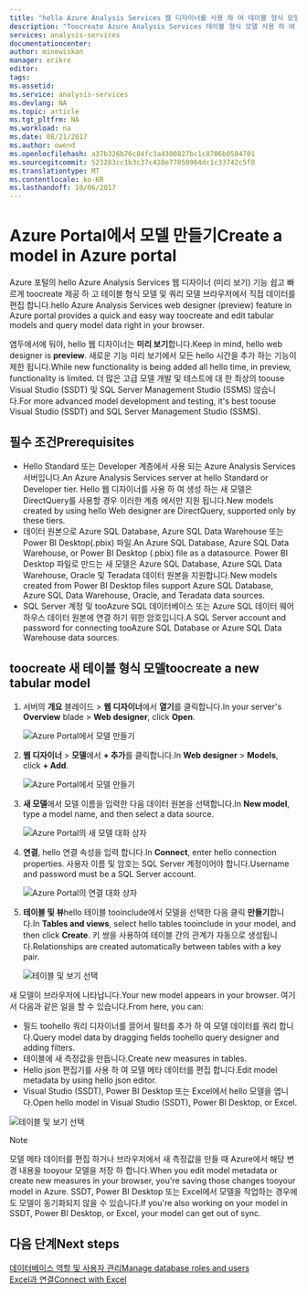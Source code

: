 ```yaml
---
title: "hello Azure Analysis Services 웹 디자이너를 사용 하 여 테이블 형식 모델 aaaCreate | Microsoft Docs"
description: "Toocreate Azure Analysis Services 테이블 형식 모델 사용 하 여 Azure 포털에서 웹 디자이너 hello 하는 방법에 대해 알아봅니다."
services: analysis-services
documentationcenter: 
author: minewiskan
manager: erikre
editor: 
tags: 
ms.assetid: 
ms.service: analysis-services
ms.devlang: NA
ms.topic: article
ms.tgt_pltfrm: NA
ms.workload: na
ms.date: 08/21/2017
ms.author: owend
ms.openlocfilehash: a37b326b76c84fc3a4300827bc1c8706b0584701
ms.sourcegitcommit: 523283cc1b3c37c428e77850964dc1c33742c5f0
ms.translationtype: MT
ms.contentlocale: ko-KR
ms.lasthandoff: 10/06/2017
---
```

# <a name="create-a-model-in-azure-portal"></a><span data-ttu-id="dbbd9-103">Azure Portal에서 모델 만들기</span><span class="sxs-lookup"><span data-stu-id="dbbd9-103">Create a model in Azure portal</span></span>

<span data-ttu-id="dbbd9-104">Azure 포털의 hello Azure Analysis Services 웹 디자이너 (미리 보기) 기능 쉽고 빠르게 toocreate 제공 하 고 테이블 형식 모델 및 쿼리 모델 브라우저에서 직접 데이터를 편집 합니다.</span><span class="sxs-lookup"><span data-stu-id="dbbd9-104">hello Azure Analysis Services web designer (preview) feature in Azure portal provides a quick and easy way toocreate and edit tabular models and query model data right in your browser.</span></span> 

<span data-ttu-id="dbbd9-105">염두에서에 둬야, hello 웹 디자이너는 **미리 보기**합니다.</span><span class="sxs-lookup"><span data-stu-id="dbbd9-105">Keep in mind, hello web designer is **preview**.</span></span> <span data-ttu-id="dbbd9-106">새로운 기능 미리 보기에서 모든 hello 시간을 추가 하는 기능이 제한 됩니다.</span><span class="sxs-lookup"><span data-stu-id="dbbd9-106">While new functionality is being added all hello time, in preview, functionality is limited.</span></span> <span data-ttu-id="dbbd9-107">더 많은 고급 모델 개발 및 테스트에 대 한 최상의 toouse Visual Studio (SSDT) 및 SQL Server Management Studio (SSMS) 않습니다.</span><span class="sxs-lookup"><span data-stu-id="dbbd9-107">For more advanced model development and testing, it's best toouse Visual Studio (SSDT) and SQL Server Management Studio (SSMS).</span></span>

## <a name="prerequisites"></a><span data-ttu-id="dbbd9-108">필수 조건</span><span class="sxs-lookup"><span data-stu-id="dbbd9-108">Prerequisites</span></span>

- <span data-ttu-id="dbbd9-109">Hello Standard 또는 Developer 계층에서 사용 되는 Azure Analysis Services 서버입니다.</span><span class="sxs-lookup"><span data-stu-id="dbbd9-109">An Azure Analysis Services server at hello Standard or Developer tier.</span></span> <span data-ttu-id="dbbd9-110">Hello 웹 디자이너를 사용 하 여 생성 하는 새 모델은 DirectQuery를 사용할 경우 이러한 계층 에서만 지원 됩니다.</span><span class="sxs-lookup"><span data-stu-id="dbbd9-110">New models created by using hello Web designer are DirectQuery, supported only by these tiers.</span></span>
- <span data-ttu-id="dbbd9-111">데이터 원본으로 Azure SQL Database, Azure SQL Data Warehouse 또는 Power BI Desktop(.pbix) 파일.</span><span class="sxs-lookup"><span data-stu-id="dbbd9-111">An Azure SQL Database, Azure SQL Data Warehouse, or Power BI Desktop (.pbix) file as a datasource.</span></span> <span data-ttu-id="dbbd9-112">Power BI Desktop 파일로 만드는 새 모델은 Azure SQL Database, Azure SQL Data Warehouse, Oracle 및 Teradata 데이터 원본을 지원합니다.</span><span class="sxs-lookup"><span data-stu-id="dbbd9-112">New models created from Power BI Desktop files support Azure SQL Database, Azure SQL Data Warehouse, Oracle, and Teradata data sources.</span></span>
- <span data-ttu-id="dbbd9-113">SQL Server 계정 및 tooAzure SQL 데이터베이스 또는 Azure SQL 데이터 웨어하우스 데이터 원본에 연결 하기 위한 암호입니다.</span><span class="sxs-lookup"><span data-stu-id="dbbd9-113">A SQL Server account and password for connecting tooAzure SQL Database or Azure SQL Data Warehouse data sources.</span></span>

## <a name="toocreate-a-new-tabular-model"></a><span data-ttu-id="dbbd9-114">toocreate 새 테이블 형식 모델</span><span class="sxs-lookup"><span data-stu-id="dbbd9-114">toocreate a new tabular model</span></span>

1. <span data-ttu-id="dbbd9-115">서버의 **개요** 블레이드 > **웹 디자이너**에서 **열기**를 클릭합니다.</span><span class="sxs-lookup"><span data-stu-id="dbbd9-115">In your server's **Overview** blade > **Web designer**, click **Open**.</span></span>

    ![Azure Portal에서 모델 만들기](./media/analysis-services-create-model-portal/aas-create-portal-overview-wd.png)

2. <span data-ttu-id="dbbd9-117">**웹 디자이너** > **모델**에서 **+ 추가**를 클릭합니다.</span><span class="sxs-lookup"><span data-stu-id="dbbd9-117">In **Web designer** > **Models**, click **+ Add**.</span></span>

    ![Azure Portal에서 모델 만들기](./media/analysis-services-create-model-portal/aas-create-portal-models.png)

3. <span data-ttu-id="dbbd9-119">**새 모델**에서 모델 이름을 입력한 다음 데이터 원본을 선택합니다.</span><span class="sxs-lookup"><span data-stu-id="dbbd9-119">In **New model**, type a model name, and then select a data source.</span></span>

    ![Azure Portal의 새 모델 대화 상자](./media/analysis-services-create-model-portal/aas-create-portal-new-model.png)

4. <span data-ttu-id="dbbd9-121">**연결**, hello 연결 속성을 입력 합니다.</span><span class="sxs-lookup"><span data-stu-id="dbbd9-121">In **Connect**, enter hello connection properties.</span></span> <span data-ttu-id="dbbd9-122">사용자 이름 및 암호는 SQL Server 계정이어야 합니다.</span><span class="sxs-lookup"><span data-stu-id="dbbd9-122">Username and password must be a SQL Server account.</span></span>

     ![Azure Portal의 연결 대화 상자](./media/analysis-services-create-model-portal/aas-create-portal-connect.png)

5. <span data-ttu-id="dbbd9-124">**테이블 및 뷰**hello 테이블 tooinclude에서 모델을 선택한 다음 클릭 **만들기**합니다.</span><span class="sxs-lookup"><span data-stu-id="dbbd9-124">In **Tables and views**, select hello tables tooinclude in your model, and then click **Create**.</span></span> <span data-ttu-id="dbbd9-125">키 쌍을 사용하여 테이블 간의 관계가 자동으로 생성됩니다.</span><span class="sxs-lookup"><span data-stu-id="dbbd9-125">Relationships are created automatically between tables with a key pair.</span></span>

     ![테이블 및 보기 선택](./media/analysis-services-create-model-portal/aas-create-portal-tables.png)

<span data-ttu-id="dbbd9-127">새 모델이 브라우저에 나타납니다.</span><span class="sxs-lookup"><span data-stu-id="dbbd9-127">Your new model appears in your browser.</span></span> <span data-ttu-id="dbbd9-128">여기서 다음과 같은 일을 할 수 있습니다.</span><span class="sxs-lookup"><span data-stu-id="dbbd9-128">From here, you can:</span></span>   

- <span data-ttu-id="dbbd9-129">필드 toohello 쿼리 디자이너를 끌어서 필터를 추가 하 여 모델 데이터를 쿼리 합니다.</span><span class="sxs-lookup"><span data-stu-id="dbbd9-129">Query model data by dragging fields toohello query designer and adding filters.</span></span>
- <span data-ttu-id="dbbd9-130">테이블에 새 측정값을 만듭니다.</span><span class="sxs-lookup"><span data-stu-id="dbbd9-130">Create new measures in tables.</span></span>
- <span data-ttu-id="dbbd9-131">Hello json 편집기를 사용 하 여 모델 메타 데이터를 편집 합니다.</span><span class="sxs-lookup"><span data-stu-id="dbbd9-131">Edit model metadata by using hello json editor.</span></span>
- <span data-ttu-id="dbbd9-132">Visual Studio (SSDT), Power BI Desktop 또는 Excel에서 hello 모델을 엽니다.</span><span class="sxs-lookup"><span data-stu-id="dbbd9-132">Open hello model in Visual Studio (SSDT), Power BI Desktop, or Excel.</span></span>

![테이블 및 보기 선택](./media/analysis-services-create-model-portal/aas-create-portal-query.png)

> [!NOTE]
> <span data-ttu-id="dbbd9-134">모델 메타 데이터를 편집 하거나 브라우저에서 새 측정값을 만들 때 Azure에서 해당 변경 내용을 tooyour 모델을 저장 하 합니다.</span><span class="sxs-lookup"><span data-stu-id="dbbd9-134">When you edit model metadata or create new measures in your browser, you're saving those changes tooyour model in Azure.</span></span> <span data-ttu-id="dbbd9-135">SSDT, Power BI Desktop 또는 Excel에서 모델을 작업하는 경우에도 모델이 동기화되지 않을 수 있습니다.</span><span class="sxs-lookup"><span data-stu-id="dbbd9-135">If you're also working on your model in SSDT, Power BI Desktop, or Excel, your model can get out of sync.</span></span>


## <a name="next-steps"></a><span data-ttu-id="dbbd9-136">다음 단계</span><span class="sxs-lookup"><span data-stu-id="dbbd9-136">Next steps</span></span> 
[<span data-ttu-id="dbbd9-137">데이터베이스 역할 및 사용자 관리</span><span class="sxs-lookup"><span data-stu-id="dbbd9-137">Manage database roles and users</span></span>](analysis-services-database-users.md)  
[<span data-ttu-id="dbbd9-138">Excel과 연결</span><span class="sxs-lookup"><span data-stu-id="dbbd9-138">Connect with Excel</span></span>](analysis-services-connect-excel.md)  


